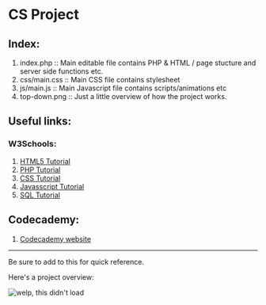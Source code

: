 # CS Project

## Index: 
1. index.php :: Main editable file contains PHP & HTML / page stucture and server side functions etc.
2. css/main.css :: Main CSS file contains stylesheet
3. js/main.js :: Main Javascript file contains scripts/animations etc
4. top-down.png :: Just a little overview of how the project works.

## Useful links:
### W3Schools:
1. [HTML5 Tutorial](https://www.w3schools.com/html/default.asp)
2. [PHP Tutorial](https://www.w3schools.com/php/)
3. [CSS Tutorial](https://www.w3schools.com/css/default.asp)
4. [Javasscript Tutorial](https://www.w3schools.com/js/default.asp)
5. [SQL Tutorial](https://www.w3schools.com/sql/default.asp)

## Codecademy:
1. [Codecademy website](https://www.codecademy.com)

---- 
Be sure to add to this for quick reference.

Here's a project overview:

![welp, this didn't load]()
